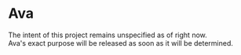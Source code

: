 # Ava
The intent of this project remains unspecified as of right now.<br>
Ava's exact purpose will be released as soon as it will be determined.
